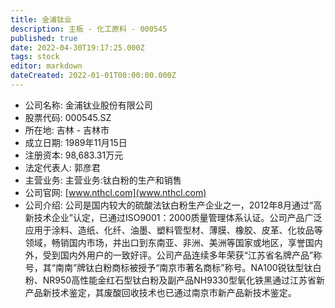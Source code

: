 ```yaml
---
title: 金浦钛业
description: 主板 - 化工原料 - 000545
published: true
date: 2022-04-30T19:17:25.000Z
tags: stock
editor: markdown
dateCreated: 2022-01-01T00:00:00.000Z
---
```


- 公司名称: 金浦钛业股份有限公司
- 股票代码: 000545.SZ
- 所在地: 吉林 - 吉林市
- 成立日期: 1989年11月15日
- 注册资本: 98,683.31万元
- 法定代表人: 郭彦君
- 主营业务: 主营业务:钛白粉的生产和销售
- 公司官网: [www.nthcl.com](www.nthcl.com)
- 公司介绍: 公司是国内较大的硫酸法钛白粉生产企业之一，2012年8月通过“高新技术企业”认定，已通过ISO9001：2000质量管理体系认证。公司产品广泛应用于涂料、造纸、化纤、油墨、塑料管型材、薄膜、橡胶、皮革、化妆品等领域，畅销国内市场，并出口到东南亚、非洲、美洲等国家或地区，享誉国内外，受到国内外用户的一致好评。公司产品连续多年荣获“江苏省名牌产品”称号，其“南南”牌钛白粉商标被授予“南京市著名商标”称号。NA100锐钛型钛白粉、NR950高性能金红石型钛白粉及副产品NH9330型氧化铁黑通过江苏省新产品新技术鉴定，其废酸回收技术也已通过南京市新产品新技术鉴定。


